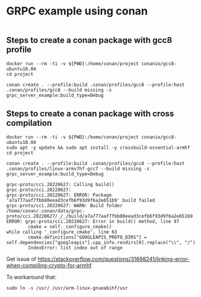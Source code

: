 # GRPC example using conan

```

```

## Steps to create a conan package with gcc8 profile

```
docker run --rm -ti -v ${PWD}:/home/conan/project conanio/gcc8-ubuntu18.04
cd project

conan create . --profile:build .conan/profiles/gcc8 --profile:host .conan/profiles/gcc8 --build missing -s grpc_server_example:build_type=Debug
```

## Steps to create a conan package with cross compilation

```
docker run --rm -ti -v ${PWD}:/home/conan/project conanio/gcc8-ubuntu18.04
sudo apt -y update && sudo apt install -y crossbuild-essential-armhf
cd project

conan create . --profile:build .conan/profiles/gcc8 --profile:host .conan/profiles/linux-armv7hf-gcc7 --build missing -s grpc_server_example:build_type=Debug
```

```
grpc-proto/cci.20220627: Calling build()
grpc-proto/cci.20220627: 
grpc-proto/cci.20220627: ERROR: Package 'a7a777aaf7fbb80eead3cefb6f93d9f6a2e651b9' build failed
grpc-proto/cci.20220627: WARN: Build folder /home/conan/.conan/data/grpc-proto/cci.20220627/_/_/build/a7a777aaf7fbb80eead3cefb6f93d9f6a2e651b9
ERROR: grpc-proto/cci.20220627: Error in build() method, line 97
        cmake = self._configure_cmake()
while calling '_configure_cmake', line 63
        cmake.definitions["GOOGLEAPIS_PROTO_DIRS"] = self.dependencies["googleapis"].cpp_info.resdirs[0].replace("\\", "/")
        IndexError: list index out of range
```

Get issue of https://stackoverflow.com/questions/31698241/linking-error-when-compiling-crypto-for-armhf

To workaround that:

```
sudo ln -s /usr/ /usr/arm-linux-gnueabihf/usr
```
